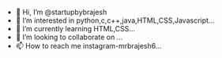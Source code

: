 - 👋 Hi, I’m @startupbybrajesh
- 👀 I’m interested in python,c,c++,java,HTML,CSS,Javascript...
- 🌱 I’m currently learning HTML,CSS...
- 💞️ I’m looking to collaborate on ...
- 📫 How to reach me instagram-mrbrajesh6...

<!---
startupbybrajesh/startupbybrajesh is a ✨ special ✨ repository because its `README.md` (this file) appears on your GitHub profile.
You can click the Preview link to take a look at your changes.
--->
